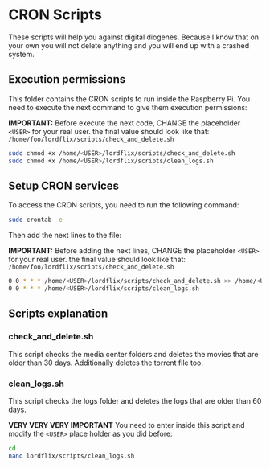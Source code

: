 # CRON Scripts

These scripts will help you against digital diogenes. Because I know that on your own you will not delete anything and you will end up with a crashed system.

## Execution permissions

This folder contains the CRON scripts to run inside the Raspberry Pi. You need to execute the next command to give them execution permissions:

**IMPORTANT:** Before execute the next code, CHANGE the placeholder `<USER>` for your real user. the final value should look like that:
`/home/foo/lordflix/scripts/check_and_delete.sh`

```bash
sudo chmod +x /home/<USER>/lordflix/scripts/check_and_delete.sh
sudo chmod +x /home/<USER>/lordflix/scripts/clean_logs.sh
```

## Setup CRON services
To access the CRON scripts, you need to run the following command:

```bash
sudo crontab -e
```

Then add the next lines to the file:

**IMPORTANT:** Before adding the next lines, CHANGE the placeholder `<USER>` for your real user. the final value should look like that:
`/home/foo/lordflix/scripts/check_and_delete.sh`

```bash
0 0 * * * /home/<USER>/lordflix/scripts/check_and_delete.sh >> /home/<USER>/lordflix/logs/check_and_delete.log 2>&1
0 0 * * * /home/<USER>/lordflix/scripts/clean_logs.sh
```

## Scripts explanation

### check_and_delete.sh

This script checks the media center folders and deletes the movies that are older than 30 days. Additionally deletes the torrent file too.

### clean_logs.sh

This script checks the logs folder and deletes the logs that are older than 60 days.

**VERY VERY VERY IMPORTANT** You need to enter inside this script and modify the `<USER>` place holder as you did before:

```bash
cd
nano lordflix/scripts/clean_logs.sh
```
